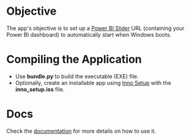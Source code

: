 <h1>Objective</h1>
<p>The app's objective is to set up a <a href="https://powerbislider.com">Power BI Slider</a> URL (containing your Power BI dashboard) to automatically start when Windows boots.</p>
<h1>Compiling the Application</h1>
<ul>
   <li>Use <strong>bundle.py</strong> to build the executable (EXE) file.</li>
   <li>Optionally, create an installable app using <a href="https://jrsoftware.org/isinfo.php">Inno Setup</a> with the <strong>inno_setup.iss</strong> file.</li>
</ul>
<h1>Docs</h1>
<p>Check the <a href="https://github.com/bastostiago/powerbi-slider-autostart/wiki">documentation</a> for more details on how to use it.</p>
